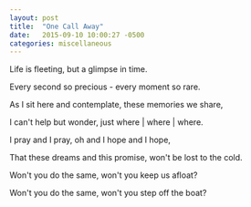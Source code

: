```yaml
---
layout: post
title:  "One Call Away"
date:   2015-09-10 10:00:27 -0500
categories: miscellaneous
---
```


Life is fleeting, but a glimpse in time.

Every second so precious - every moment so rare.

As I sit here and contemplate, these memories we share,

I can't help but wonder, just where | where | where. 

I pray and I pray, oh and I hope and I hope,

That these dreams and this promise, won't be lost to the cold.

Won't you do the same, won't you keep us afloat?

Won't you do the same, won't you step off the boat?
